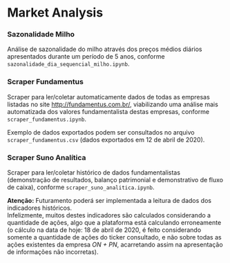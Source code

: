 # Market Analysis


### Sazonalidade Milho

Análise de sazonalidade do milho através dos preços médios diários apresentados durante um período de 5 anos, conforme `sazonalidade_dia_sequencial_milho.ipynb`.


### Scraper Fundamentus

Scraper para ler/coletar automaticamente dados de todas as empresas listadas no site http://fundamentus.com.br/, viabilizando uma análise mais automatizada dos valores fundamentalista destas empresas, conforme `scraper_fundamentus.ipynb`.  

Exemplo de dados exportados podem ser consultados no arquivo `scraper_fundamentus.csv` (dados exportados em 12 de abril de 2020).


### Scraper Suno Analítica

Scraper para ler/coletar histórico de dados fundamentalistas (demonstração de resultados, balanço patrimonial e demonstrativo de fluxo de caixa), conforme `scraper_suno_analitica.ipynb`.

**Atenção:** Futuramento poderá ser implementada a leitura de dados dos indicadores históricos.  
Infelizmente, muitos destes indicadores são calculados considerando a quantidade de ações, algo que a plataforma está calculando erroneamente (o cálculo na data de hoje: 18 de abril de 2020, é feito considerando somente a quantidade de ações do ticker consultado, e não sobre todas as ações existentes da empresa *ON + PN*, acarretando assim na apresentação de informações não incorretas).
